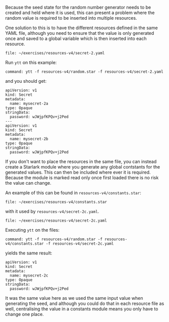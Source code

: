 Because the seed state for the random number generator needs to be created
and held where it is used, this can present a problem where the random value
is required to be inserted into multiple resources.

One solution to this is to have the different resources defined in the same
YAML file, although you need to ensure that the value is only generated once
and saved to a global variable which is then inserted into each resource.

```editor:open-file
file: ~/exercises/resources-v4/secret-2.yaml
```

Run ``ytt`` on this example:

```terminal:execute
command: ytt -f resources-v4/random.star -f resources-v4/secret-2.yaml
```

and you should get:

```
apiVersion: v1
kind: Secret
metadata:
  name: mysecret-2a
type: Opaque
stringData:
  password: wJWjpfKPQv+j2Ped
---
apiVersion: v1
kind: Secret
metadata:
  name: mysecret-2b
type: Opaque
stringData:
  password: wJWjpfKPQv+j2Ped
```

If you don't want to place the resources in the same file, you can instead
create a Starlark module where you generate any global contstants for the
generated values. This can then be included where ever it is required.
Because the module is marked read only once first loaded there is no risk
the value can change.

An example of this can be found in ``resources-v4/constants.star``:

```editor:open-file
file: ~/exercises/resources-v4/constants.star
```

with it used by ``resources-v4/secret-2c.yaml``.

```editor:open-file
file: ~/exercises/resources-v4/secret-2c.yaml
```

Executing ``ytt`` on the files:

```terminal:execute
command: ytt -f resources-v4/random.star -f resources-v4/constants.star -f resources-v4/secret-2c.yaml
```

yields the same result:

```
apiVersion: v1
kind: Secret
metadata:
  name: mysecret-2c
type: Opaque
stringData:
  password: wJWjpfKPQv+j2Ped
```

It was the same value here as we used the same input value when generating the
seed, and although you could do that in each resource file as well,
centralising the value in a constants module means you only have to change one
place.
